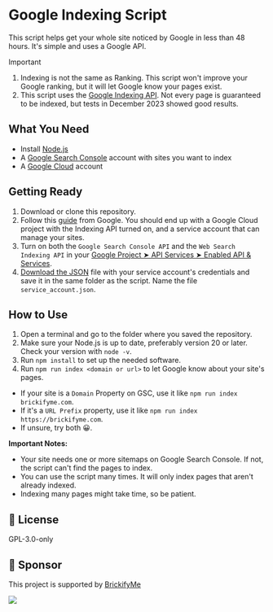 # Google Indexing Script

This script helps get your whole site noticed by Google in less than 48 hours. It's simple and uses a Google API.

> [!IMPORTANT]
>
> 1. Indexing is not the same as Ranking. This script won't improve your Google ranking, but it will let Google know your pages exist.
> 2. This script uses the [Google Indexing API](https://developers.google.com/search/apis/indexing-api/v3/quickstart). Not every page is guaranteed to be indexed, but tests in December 2023 showed good results.

## What You Need

- Install [Node.js](https://nodejs.org/en/download)
- A [Google Search Console](https://search.google.com/search-console/about) account with sites you want to index
- A [Google Cloud](https://console.cloud.google.com/) account

## Getting Ready

1. Download or clone this repository.
2. Follow this [guide](https://developers.google.com/search/apis/indexing-api/v3/prereqs) from Google. You should end up with a Google Cloud project with the Indexing API turned on, and a service account that can manage your sites.
3. Turn on both the `Google Search Console API` and the `Web Search Indexing API` in your [Google Project ➤ API Services ➤ Enabled API & Services](https://console.cloud.google.com/apis/dashboard).
4. [Download the JSON](https://github.com/goenning/google-indexing-script/issues/2) file with your service account's credentials and save it in the same folder as the script. Name the file `service_account.json`.

## How to Use

1. Open a terminal and go to the folder where you saved the repository.
2. Make sure your Node.js is up to date, preferably version 20 or later. Check your version with `node -v`.
3. Run `npm install` to set up the needed software.
4. Run `npm run index <domain or url>` to let Google know about your site's pages.

- If your site is a `Domain` Property on GSC, use it like `npm run index brickifyme.com`.
- If it's a `URL Prefix` property, use it like `npm run index https://brickifyme.com`.
- If unsure, try both 😀.

**Important Notes:**

- Your site needs one or more sitemaps on Google Search Console. If not, the script can't find the pages to index.
- You can use the script many times. It will only index pages that aren't already indexed.
- Indexing many pages might take time, so be patient.

## 📄 License

GPL-3.0-only

## 💖 Sponsor

This project is supported by [BrickifyMe](https://www.BrickifyMe.com)

![](https://www.Brickifyme.com/og-twitter-card-1.png)
